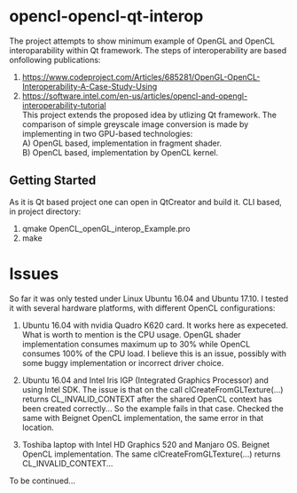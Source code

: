 # opencl-opencl-qt-interop
The project attempts to show minimum example of OpenGL and OpenCL interoparability within Qt framework. 
The steps of interoperability are based onfollowing publications:
1) https://www.codeproject.com/Articles/685281/OpenGL-OpenCL-Interoperability-A-Case-Study-Using  
2) https://software.intel.com/en-us/articles/opencl-and-opengl-interoperability-tutorial  
This project extends the proposed idea by utlizing Qt framework. The comparison of simple greyscale image conversion is made by implementing in two GPU-based technologies:  
A) OpenGL based, implementation in fragment shader.  
B) OpenCL based, implementation by OpenCL kernel.  

## Getting Started
As it is Qt based project one can open in QtCreator and build it.
CLI based, in project directory:
1) qmake OpenCL_openGL_interop_Example.pro
2) make

# Issues
So far it was only tested under Linux Ubuntu 16.04 and Ubuntu 17.10.
I tested it with several hardware platforms, with different OpenCL configurations:

1) Ubuntu 16.04 with nvidia Quadro K620 card.
It works here as expeceted. What is worth to mention is the CPU usage. OpenGL shader implementation consumes maximum up to 30% while OpenCL consumes 100% of the CPU load. I believe this is an issue, possibly with some buggy implementation or incorrect driver choice.

2) Ubuntu 16.04 and Intel Iris IGP (Integrated Graphics Processor) and using Intel SDK.
The issue is that on the call clCreateFromGLTexture(...) returns CL_INVALID_CONTEXT after the shared OpenCL context has been created correctly... So the example fails in that case. 
Checked the same with Beignet OpenCL implementation, the same error in that location.

3) Toshiba laptop with Intel HD Graphics 520 and Manjaro OS.
Beignet OpenCL implementation. The same clCreateFromGLTexture(...) returns CL_INVALID_CONTEXT...

To be continued...
